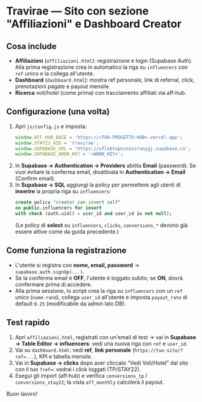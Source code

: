 
# Travirae — Sito con sezione "Affiliazioni" e Dashboard Creator

## Cosa include
- **Affiliazioni** (`affiliazioni.html`): registrazione e login (Supabase Auth). Alla prima registrazione crea in automatico la riga su `influencers` con `ref` unico e la collega all'utente.
- **Dashboard** (`dashboard.html`): mostra ref personale, link di referral, click, prenotazioni pagate e payout mensile.
- **Ricerca** voli/hotel (come prima) con tracciamento affiliati via aff‑hub.

## Configurazione (una volta)
1. Apri `js/config.js` e imposta:
   ```js
   window.AFF_HUB_BASE = 'https://<TUO-PROGETTO-HUB>.vercel.app';
   window.STAY22_AID = 'travirae';
   window.SUPABASE_URL = 'https://uflxbtupncooisrunygj.supabase.co';
   window.SUPABASE_ANON_KEY = '<ANON_KEY>';
   ```
2. In **Supabase → Authentication → Providers** abilita **Email** (password). Se vuoi evitare la conferma email, disattivala in **Authentication → Email** (Confirm email).
3. In **Supabase → SQL** aggiungi la policy per permettere agli utenti di **inserire** la propria riga su `influencers`:
   ```sql
   create policy "creator can insert self"
   on public.influencers for insert
   with check (auth.uid() = user_id and user_id is not null);
   ```
   (Le policy di **select** su `influencers`, `clicks`, `conversions_*` devono già essere attive come da guida precedente.)

## Come funziona la registrazione
- L'utente si registra con **nome, email, password** → `supabase.auth.signUp(...)`.
- Se la conferma email è **OFF**, l'utente è loggato subito; se **ON**, dovrà confermare prima di accedere.
- Alla prima sessione, lo script crea la riga su `influencers` con un `ref` unico (`nome-rand`), collega `user_id` all'utente e imposta `payout_rate` di default `0.25` (modificabile da admin lato DB).

## Test rapido
1. Apri `affiliazioni.html`, registrati con un'email di test → vai in **Supabase → Table Editor → influencers**: vedi una nuova riga con `ref` e `user_id`.
2. Vai su `dashboard.html`: vedi **ref**, **link personale** (`https://tuo-sito/?ref=...`), KPI e tabella mensile.
3. Vai in **Supabase → clicks** dopo aver cliccato “Vedi Voli/Hotel” dal sito con il tuo `?ref=`: vedrai i click loggati (TP/STAY22).
4. Esegui gli import (aff‑hub) e verifica `conversions_tp` / `conversions_stay22`; la vista `aff_monthly` calcolerà il payout.

Buon lavoro!
